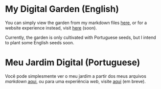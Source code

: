 # My Digital Garden (English)

You can simply view the garden from my markdown files [here](./content/index.md), or for a website experience instead, visit [here](#) (soon).

Currently, the garden is only cultivated with Portuguese seeds, but I intend to plant some English seeds soon.

# Meu Jardim Digital (Portuguese)

Você pode simplesmente ver o meu jardim a partir dos meus arquivos _markdown_ [aqui](./content/index.md), ou para uma experiência _web_, visite [aqui](#) (em breve).